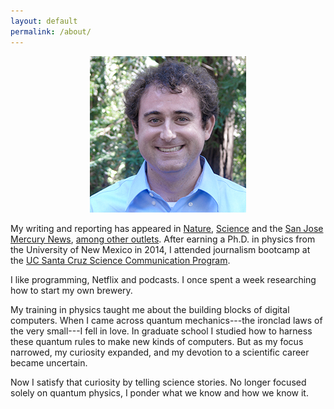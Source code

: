 ```yaml
---
layout: default
permalink: /about/
---
```

<div style="text-align: center">
<img class="about-pic" src="/images/bio-cesare.jpg" />
</div>

My writing and reporting has appeared in [Nature](https://www.nature.com/news), [Science](https://www.sciencemag.org/news) and the [San Jose Mercury News](https://www.mercurynews.com/), [among other outlets](/clips). After earning a Ph.D. in physics from the University of New Mexico in 2014, I attended journalism bootcamp at the [UC Santa Cruz Science Communication Program](https://scicom.ucsc.edu).

I like programming, Netflix and podcasts. I once spent a week researching how to start my own brewery.

My training in physics taught me about the building blocks of digital computers. When I came across quantum mechanics---the ironclad laws of the very small---I fell in love. In graduate school I studied how to harness these quantum rules to make new kinds of computers. But as my focus narrowed, my curiosity expanded, and my devotion to a scientific career became uncertain.

Now I satisfy that curiosity by telling science stories. No longer focused solely on quantum physics, I ponder what we know and how we know it.
